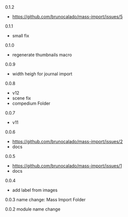 0.1.2
- https://github.com/brunocalado/mass-import/issues/5

0.1.1
- small fix

0.1.0
- regenerate thumbnails macro

0.0.9
- width heigh for journal import

0.0.8
- v12
- scene fix
- compedium Folder

0.0.7
- v11

0.0.6
- https://github.com/brunocalado/mass-import/issues/2
- docs

0.0.5
- https://github.com/brunocalado/mass-import/issues/1
- docs

0.0.4
- add label from images

0.0.3
name change: Mass Import Folder

0.0.2
module name change